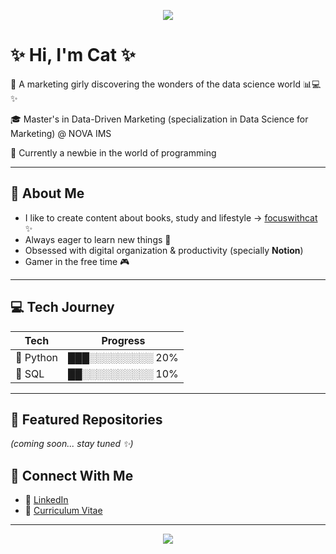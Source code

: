 <p align="center">
  <img src="https://capsule-render.vercel.app/api?type=soft&color=FFC0CB&height=150&section=header&text=Welcome&fontColor=ffffff&fontSize=50&animation=fadeIn" />
</p>

# ✨ Hi, I'm Cat ✨

💖 A marketing girly discovering the wonders of the data science world 📊💻✨

🎓 Master's in Data-Driven Marketing (specialization in Data Science for Marketing) @ NOVA IMS

🌱 Currently a newbie in the world of programming

---

## 🌸 About Me
- I like to create content about books, study and lifestyle → [focuswithcat](https://bento.me/focuswithcat) ✨
- Always eager to learn new things 🧠
- Obsessed with digital organization & productivity (specially **Notion**)
- Gamer in the free time 🎮

---

## 💻 Tech Journey
| Tech | Progress |
|------------|------------|
| 🐍 Python | ███░░░░░░░░░ 20% |
| 💾 SQL    | ██░░░░░░░░░░ 10% |

---

## 🌟 Featured Repositories  
*(coming soon... stay tuned ✨)*  

## 🔗 Connect With Me  
- 💼 [LinkedIn](https://www.linkedin.com/in/catarinapereirasousa/)
- 📄 [Curriculum Vitae](https://acrobat.adobe.com/id/urn:aaid:sc:eu:371aa6f8-7b8a-4961-975b-11dfba8fe795)

---

<p align="center">
  <img src="https://capsule-render.vercel.app/api?type=waving&color=FFC0CB&height=120&section=footer"/>
</p>
